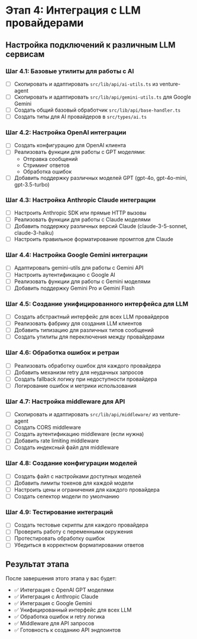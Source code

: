 # Этап 4: Интеграция с LLM провайдерами

## Настройка подключений к различным LLM сервисам

### Шаг 4.1: Базовые утилиты для работы с AI
- [ ] Скопировать и адаптировать `src/lib/api/ai-utils.ts` из venture-agent
- [ ] Скопировать и адаптировать `src/lib/api/gemini-utils.ts` для Google Gemini
- [ ] Создать общий базовый обработчик `src/lib/api/base-handler.ts`
- [ ] Создать типы для AI провайдеров в `src/types/ai.ts`

### Шаг 4.2: Настройка OpenAI интеграции
- [ ] Создать конфигурацию для OpenAI клиента
- [ ] Реализовать функции для работы с GPT моделями:
  - Отправка сообщений
  - Стриминг ответов
  - Обработка ошибок
- [ ] Добавить поддержку различных моделей GPT (gpt-4o, gpt-4o-mini, gpt-3.5-turbo)

### Шаг 4.3: Настройка Anthropic Claude интеграции
- [ ] Настроить Anthropic SDK или прямые HTTP вызовы
- [ ] Реализовать функции для работы с Claude моделями
- [ ] Добавить поддержку различных версий Claude (claude-3-5-sonnet, claude-3-haiku)
- [ ] Настроить правильное форматирование промптов для Claude

### Шаг 4.4: Настройка Google Gemini интеграции
- [ ] Адаптировать gemini-utils для работы с Gemini API
- [ ] Настроить аутентификацию с Google AI
- [ ] Реализовать функции для работы с Gemini моделями
- [ ] Добавить поддержку Gemini Pro и Gemini Flash

### Шаг 4.5: Создание унифицированного интерфейса для LLM
- [ ] Создать абстрактный интерфейс для всех LLM провайдеров
- [ ] Реализовать фабрику для создания LLM клиентов
- [ ] Добавить типизацию для различных типов сообщений
- [ ] Создать утилиты для переключения между провайдерами

### Шаг 4.6: Обработка ошибок и ретраи
- [ ] Реализовать обработку ошибок для каждого провайдера
- [ ] Добавить механизм retry для неудачных запросов
- [ ] Создать fallback логику при недоступности провайдера
- [ ] Логирование ошибок и метрики использования

### Шаг 4.7: Настройка middleware для API
- [ ] Скопировать и адаптировать `src/lib/api/middleware/` из venture-agent
- [ ] Создать CORS middleware
- [ ] Создать аутентификацию middleware (если нужна)
- [ ] Добавить rate limiting middleware
- [ ] Создать индексный файл для middleware

### Шаг 4.8: Создание конфигурации моделей
- [ ] Создать файл с настройками доступных моделей
- [ ] Добавить лимиты токенов для каждой модели
- [ ] Настроить цены и ограничения для каждого провайдера
- [ ] Создать селектор модели по умолчанию

### Шаг 4.9: Тестирование интеграций
- [ ] Создать тестовые скрипты для каждого провайдера
- [ ] Проверить работу с переменными окружения
- [ ] Протестировать обработку ошибок
- [ ] Убедиться в корректном форматировании ответов

## Результат этапа
После завершения этого этапа у вас будет:
- ✅ Интеграция с OpenAI GPT моделями
- ✅ Интеграция с Anthropic Claude
- ✅ Интеграция с Google Gemini
- ✅ Унифицированный интерфейс для всех LLM
- ✅ Обработка ошибок и retry логика
- ✅ Middleware для API запросов
- ✅ Готовность к созданию API эндпоинтов